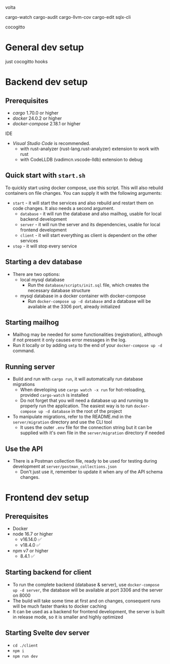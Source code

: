volta

cargo-watch
cargo-audit
cargo-llvm-cov
cargo-edit
sqlx-cli

cocogitto

# General dev setup

just cocogitto hooks

# Backend dev setup

## Prerequisites

- _cargo_ 1.70.0 or higher
- _docker_ 24.0.2 or higher
- _docker-compose_ 2.18.1 or higher

IDE

- _Visual Studio Code_ is recommended.
  - with rust-analyzer (rust-lang.rust-analyzer) extension to work with rust
  - with CodeLLDB (vadimcn.vscode-lldb) extension to debug

## Quick start with `start.sh`

To quickly start using docker compose, use this script.
This will also rebuild containers on file changes.
You can supply it with the following arguments:

- `start` - it will start the services and also rebuild and restart them on code changes. It also needs a second argument.
  - `database` - it will run the database and also mailhog, usable for local backend development
  - `server` - it will run the server and its dependencies, usable for local frontend development
  - `client` - it will start everything as client is dependent on the other services
- `stop` - it will stop every service

## Starting a dev database

- There are two options:
  - local mysql database
    - Run the `database/scripts/init.sql` file, which creates the necessary database structure
  - mysql database in a docker container with docker-compose
    - Run `docker-compose up -d database` and a database will be available at the 3306 port, already initialized

## Starting mailhog

- Mailhog may be needed for some functionalities (registration), although if not present it only causes error messages in the log.
- Run it locally or by adding `smtp` to the end of your `docker-compose up -d` command.

## Running server

- Build and run with `cargo run`, it will automatically run database migrations
  - When developing use `cargo watch -x run` for hot-reloading, provided `cargo-watch` is installed
  - Do not forget that you will need a database up and running to properly run the application. The easiest way is to run `docker-compose up -d database` in the root of the project
- To manipulate migrations, refer to the README.md in the `server/migration` directory and use the CLI tool
  - It uses the outer `.env` file for the connection string but it can be supplied with it's own file in the `server/migration` directory if needed

## Use the API

- There is a Postman collection file, ready to be used for testing during development at `server/postman_collections.json`
  - Don't just use it, remember to update it when any of the API schema changes.

# Frontend dev setup

## Prerequisites

- Docker
- node 16.7 or higher
  - v16.14.0 ✅
  - v18.4.0 ✅
- npm v7 or higher
  - 8.4.1 ✅

## Starting backend for client

- To run the complete backend (database & server), use `docker-compose up -d server`, the database will be available at port 3306 and the server on 8000
- The build will take some time at first and on changes, consequent runs will be much faster thanks to docker caching
- It can be used as a backend for frontend development, the server is built in release mode, so it is smaller and highly optimized

## Starting Svelte dev server

- `cd ./client`
- `npm i`
- `npm run dev`
